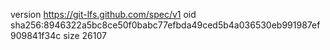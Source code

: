 version https://git-lfs.github.com/spec/v1
oid sha256:8946322a5bc8ce50f0babc77efbda49ced5b4a036530eb991987ef909841f34c
size 26107
